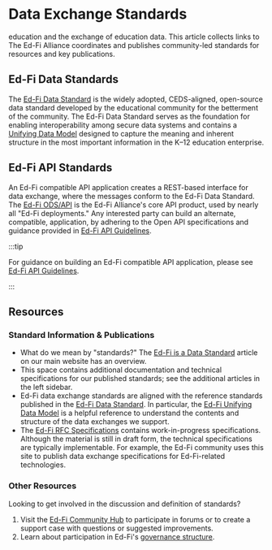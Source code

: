 # Data Exchange Standards

education and the exchange of education data. This article collects links to
The Ed-Fi Alliance coordinates and publishes community-led standards for
resources and key publications.

## Ed-Fi Data Standards

The [Ed-Fi Data Standard](./data-standards.md) is the widely
adopted, CEDS-aligned, open-source data standard developed by the educational
community for the betterment of the community. The Ed-Fi Data Standard serves as
the foundation for enabling interoperability among secure data systems and
contains a [Unifying Data Model](./udm/readme.md) designed to capture the
meaning and inherent structure in the most important information in the K–12
education enterprise.

## Ed-Fi API Standards

An Ed-Fi compatible API application creates a REST-based interface for data
exchange, where the messages conform to the Ed-Fi Data Standard. The [Ed-Fi
ODS/API](/reference/ods-api) is the Ed-Fi Alliance's core API product, used by
nearly all "Ed-Fi deployments." Any interested party can build an alternate,
compatible, application, by adhering to the Open API specifications and guidance
provided in [Ed-Fi API Guidelines](./api-guidelines/readme.md).

:::tip

For guidance on building an Ed-Fi compatible API application, please see [Ed-Fi
API Guidelines](./api-guidelines/).

:::

## Resources

### Standard Information & Publications

* What do we mean by "standards?" The [Ed-Fi is a Data
  Standard](https://www.ed-fi.org/ed-fi-data-standard/) article on our main
  website has an overview.
* This space contains additional documentation and technical specifications for
  our published standards; see the additional articles in the left sidebar.
* Ed-Fi data exchange standards are aligned with the reference standards
  published in the [Ed-Fi Data Standard](/reference/data-exchange/data-standards.md). In particular,
  the [Ed-Fi Unifying Data Model](./udm/readme.md) is a helpful reference
  to understand the contents and structure of the data exchanges we support.
* The [Ed-Fi RFC Specifications](./rfc/readme.md) contains work-in-progress
  specifications. Although the material is still in draft form, the technical
  specifications are typically implementable. For example, the Ed-Fi community
  uses this site to publish data exchange specifications for Ed-Fi-related
  technologies.

### Other Resources

Looking to get involved in the discussion and definition of standards?

1. Visit the [Ed-Fi Community Hub](https://community.ed-fi.org) to participate
   in forums or to create a support case with questions or suggested improvements.
2. Learn about participation in Ed-Fi's [governance
   structure](https://edfi.atlassian.net/wiki/spaces/GOV/overview).

